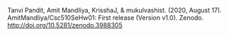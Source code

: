 Tanvi Pandit, Amit Mandliya, KrisshaJ, & mukulvashist. (2020, August 17). AmitMandliya/Csc510SeHw01: First release (Version v1.0). Zenodo. http://doi.org/10.5281/zenodo.3988305
